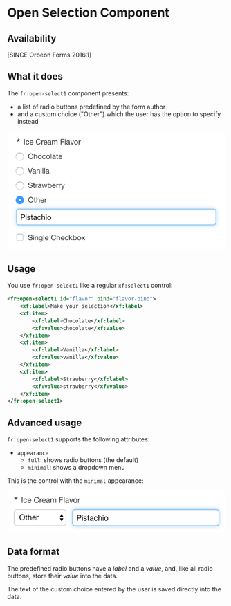 # Open Selection Component



## Availability

[SINCE Orbeon Forms 2016.1]

## What it does

The `fr:open-select1` component presents:

- a list of radio buttons predefined by the form author
- and a custom choice ("Other") which the user has the option to specify instead

![Open selection component](images/xbl-open-select1.png)

## Usage

You use `fr:open-select1` like a regular `xf:select1` control:

```xml
<fr:open-select1 id="flavor" bind="flavor-bind">
    <xf:label>Make your selection</xf:label>
    <xf:item>
        <xf:label>Chocolate</xf:label>
        <xf:value>chocolate</xf:value>
    </xf:item>
    <xf:item>
        <xf:label>Vanilla</xf:label>
        <xf:value>vanilla</xf:value>
    </xf:item>
    <xf:item>
        <xf:label>Strawberry</xf:label>
        <xf:value>strawberry</xf:value>
    </xf:item>
</fr:open-select1>
```

## Advanced usage

`fr:open-select1` supports the following attributes:

- `appearance`
    - `full`: shows radio buttons (the default)
    - `minimal`: shows a dropdown menu

This is the control with the `minimal` appearance:

![Open selection component with `minimal` appearance](images/xbl-open-select1-minimal.png)

## Data format

The predefined radio buttons have a *label* and a *value*, and, like all radio buttons, store their *value* into the data.

The text of the custom choice entered by the user is saved directly into the data.
